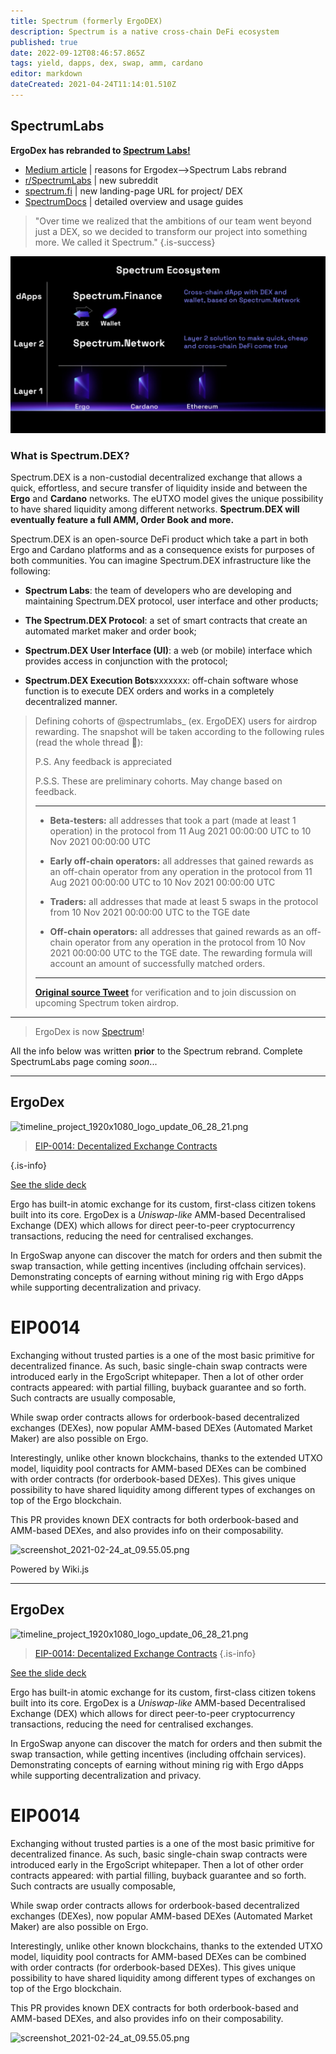 ```yaml
---
title: Spectrum (formerly ErgoDEX)
description: Spectrum is a native cross-chain DeFi ecosystem
published: true
date: 2022-09-12T08:46:57.865Z
tags: yield, dapps, dex, swap, amm, cardano
editor: markdown
dateCreated: 2021-04-24T11:14:01.510Z
---
```


## SpectrumLabs 
**ErgoDex has rebranded to [Spectrum Labs!](https://ergonaut.space/en/dApps/ergodex)**



- [Medium article](https://spectrumlabs.medium.com/now-we-are-spectrum-eaf17a2b65e) | reasons for Ergodex-->Spectrum Labs rebrand  
- [r/SpectrumLabs](https://www.reddit.com/r/SpectrumLabs/) | new subreddit
- [spectrum.fi](https://spectrum.fi/)  | new landing-page URL for project/ DEX
- [SpectrumDocs](https://docs.spectrum.fi/) | detailed overview and usage guides

> "Over time we realized that the ambitions of our team went beyond just a DEX, so we decided to transform our project into something more. We called it Spectrum."
{.is-success}


![spectrumecosystem-from-medium-article.jpeg](/spectrumecosystem-from-medium-article.jpeg)







### **What is Spectrum.DEX?**

Spectrum.DEX is a non-custodial decentralized exchange that allows a quick, effortless, and secure transfer of liquidity inside and between the **Ergo** and **Cardano** networks. The eUTXO model gives the unique possibility to have shared liquidity among different networks. **Spectrum.DEX will eventually feature a full AMM, Order Book and more.**

Spectrum.DEX is an open-source DeFi product which take a part in both Ergo and Cardano platforms and as a consequence exists for purposes of both communities. You can imagine Spectrum.DEX infrastructure like the following:

- **Spectrum Labs**: the team of developers who are developing and maintaining Spectrum.DEX protocol, user interface and other products;

- **The Spectrum.DEX Protocol**: a set of smart contracts that create an automated market maker and order book;

- **Spectrum.DEX User Interface (UI)**: a web (or mobile) interface which provides access in conjunction with the protocol;

- **Spectrum.DEX Execution Bots**xxxxxxx: off-chain software whose function is to execute DEX orders and works in a completely decentralized manner.

> Defining cohorts of @spectrumlabs_ (ex. ErgoDEX) users for airdrop rewarding. The snapshot will be taken according to the following rules (read the whole thread 🧵):
>
>P.S. Any feedback is appreciated
>
>P.S.S. These are preliminary cohorts. May change based on feedback.
>
> ----
>
> - **Beta-testers:** all addresses that took a part (made at least 1 operation) in the protocol from 11 Aug 2021 00:00:00 UTC to 10 Nov 2021 00:00:00 UTC
>
> - **Early off-chain operators:** all addresses that gained rewards as an off-chain operator from any operation in the protocol from 11 Aug 2021 00:00:00 UTC to 10 Nov 2021 00:00:00 UTC
>
> - **Traders:** all addresses that made at least 5 swaps in the protocol from 10 Nov 2021 00:00:00 UTC to the TGE date
>
> - **Off-chain operators:** all addresses that gained rewards as an off-chain operator from any operation in the protocol from 10 Nov 2021 00:00:00 UTC to the TGE date. The rewarding formula will account an amount of successfully matched orders.
>
>--------
>
> **[Original source Tweet](https://twitter.com/_yashablack/status/1563108257325281280?s=20&t=NRt9aVLq7xakVUk6-38oIA)** for verification and to join discussion on upcoming Spectrum token airdrop. 
>
_______




> ErgoDex is now [Spectrum](https://spectrum.fi/)!

All the info below was written **prior** to the Spectrum rebrand. Complete SpectrumLabs page coming *soon*...






_____________

## ErgoDex 

![timeline_project_1920x1080_logo_update_06_28_21.png](/timeline_project_1920x1080_logo_update_06_28_21.png)

> [EIP-0014: Decentalized Exchange Contracts](https://github.com/ergoplatform/eips/pull/27)

{.is-info}

[See the slide deck](https://ergonaut.space/ergodex.pdf)

Ergo has built-in atomic exchange for its custom, first-class citizen tokens built into its core. ErgoDex is a *Uniswap-like* AMM-based Decentralised Exchange (DEX) which allows for direct peer-to-peer cryptocurrency transactions, reducing the need for centralised exchanges.

In ErgoSwap anyone can discover the match for orders and then submit the swap transaction, while getting incentives (including offchain services). Demonstrating concepts of earning without mining rig with Ergo dApps while supporting decentralization and privacy.

# EIP0014

Exchanging without trusted parties is a one of the most basic primitive for decentralized finance. As such, basic single-chain swap contracts were introduced early in the ErgoScript whitepaper. Then a lot of other order contracts appeared: with partial filling, buyback guarantee and so forth. Such contracts are usually composable,

While swap order contracts allows for orderbook-based decentralized exchanges (DEXes), now popular AMM-based DEXes (Automated Market Maker) are also possible on Ergo.

Interestingly, unlike other known blockchains, thanks to the extended UTXO model, liquidity pool contracts for AMM-based DEXes can be combined with order contracts (for orderbook-based DEXes). This gives unique possibility to have shared liquidity among different types of exchanges on top of the Ergo blockchain.

This PR provides known DEX contracts for both orderbook-based and AMM-based DEXes, and also provides info on their composability.

![screenshot_2021-02-24_at_09.55.05.png](/screenshot_2021-02-24_at_09.55.05.png)

Powered by Wiki.js
_____________
## ErgoDex 
![timeline_project_1920x1080_logo_update_06_28_21.png](/timeline_project_1920x1080_logo_update_06_28_21.png)

> [EIP-0014: Decentalized Exchange Contracts](https://github.com/ergoplatform/eips/pull/27)
{.is-info}

[See the slide deck](https://ergonaut.space/ergodex.pdf)

Ergo has built-in atomic exchange for its custom, first-class citizen tokens built into its core. ErgoDex is a *Uniswap-like* AMM-based Decentralised Exchange (DEX) which allows for direct peer-to-peer cryptocurrency transactions, reducing the need for centralised exchanges.

In ErgoSwap anyone can discover the match for orders and then submit the swap transaction, while getting incentives (including offchain services). Demonstrating concepts of earning without mining rig with Ergo dApps while supporting decentralization and privacy.

# EIP0014

Exchanging without trusted parties is a one of the most basic primitive for decentralized finance. As such, basic single-chain swap contracts were introduced early in the ErgoScript whitepaper. Then a lot of other order contracts appeared: with partial filling, buyback guarantee and so forth. Such contracts are usually composable,

While swap order contracts allows for orderbook-based decentralized exchanges (DEXes), now popular AMM-based DEXes (Automated Market Maker) are also possible on Ergo.

Interestingly, unlike other known blockchains, thanks to the extended UTXO model, liquidity pool contracts for AMM-based DEXes can be combined with order contracts (for orderbook-based DEXes). This gives unique possibility to have shared liquidity among different types of exchanges on top of the Ergo blockchain.

This PR provides known DEX contracts for both orderbook-based and AMM-based DEXes, and also provides info on their composability.

![screenshot_2021-02-24_at_09.55.05.png](/screenshot_2021-02-24_at_09.55.05.png)


